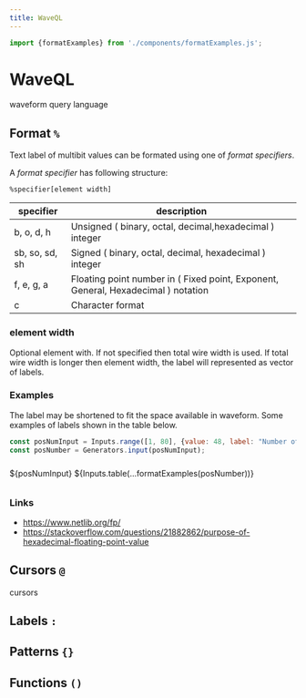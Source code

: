 ```yaml
---
title: WaveQL
---
```


```js
import {formatExamples} from './components/formatExamples.js';
```


# WaveQL

waveform query language

## Format `%`

Text label of multibit values can be formated using one of *format specifiers*.

A *format specifier* has following structure:

```
%specifier[element width]
```

| specifier | description |
|-|-|
| b, o, d, h | Unsigned ( binary, octal, decimal,hexadecimal ) integer |
| sb, so, sd, sh | Signed ( binary, octal, decimal, hexadecimal ) integer |
| f, e, g, a | Floating point number in ( Fixed point, Exponent, General, Hexadecimal ) notation |
| c | Character format |

### element width

Optional element with.
If not specified then total wire width is used.
If total wire width is longer then element width,
the label will represented as vector of labels.

### Examples

The label may be shortened to fit the space available in waveform.
Some examples of labels shown in the table below.

```js
const posNumInput = Inputs.range([1, 80], {value: 48, label: "Number of positions", step: 1});
const posNumber = Generators.input(posNumInput);
```

<div class="card" style="padding: 10px 0px;">
${posNumInput}
${Inputs.table(...formatExamples(posNumber))}
</div>


### Links

* https://www.netlib.org/fp/
* https://stackoverflow.com/questions/21882862/purpose-of-hexadecimal-floating-point-value

## Cursors `@`

cursors

## Labels `:`

## Patterns `{}`

## Functions `()`

